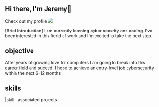 ## Hi there, I'm Jeremy👋
Check out my profile
<a href="https://www.linkedin.com/in/jeremy-korman-a4b470312"><img src="https://img.shields.io/badge/-LinkedIn-0072b1?&stlye=for-the-badge&logo=linkedin&logoColor=white" /></a>

[Brief Introduction]
I am currently learning cyber security and coding. I've been interested in this fierld of work and I'm excited to take the next step.

## objective 

After years of growing love for computers I am going to break into this career field and suceed. I hope to achieve an entry-level job cybersecurity within the next 6-12 months

## skills

|skill                            | associated projects

<!--
**J-korman/J-korman** is a ✨ _special_ ✨ repository because its `README.md` (this file) appears on your GitHub profile.

Here are some ideas to get you started:

- 🔭 I’m currently working on ...
- 🌱 I’m currently learning ...
- 👯 I’m looking to collaborate on ...
- 🤔 I’m looking for help with ...
- 💬 Ask me about ...
- 📫 How to reach me: ...
- 😄 Pronouns: ...
- ⚡ Fun fact: ...
-->
